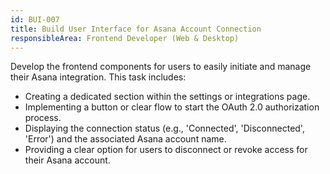 ```yaml
---
id: BUI-007
title: Build User Interface for Asana Account Connection
responsibleArea: Frontend Developer (Web & Desktop)
---
```

Develop the frontend components for users to easily initiate and manage their Asana integration. This task includes:
*   Creating a dedicated section within the settings or integrations page.
*   Implementing a button or clear flow to start the OAuth 2.0 authorization process.
*   Displaying the connection status (e.g., 'Connected', 'Disconnected', 'Error') and the associated Asana account name.
*   Providing a clear option for users to disconnect or revoke access for their Asana account.